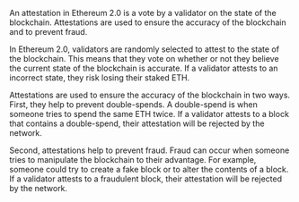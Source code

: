 An attestation in Ethereum 2.0 is a vote by a validator on the state of the blockchain. Attestations are used to ensure the accuracy of the blockchain and to prevent fraud.

In Ethereum 2.0, validators are randomly selected to attest to the state of the blockchain. This means that they vote on whether or not they believe the current state of the blockchain is accurate. If a validator attests to an incorrect state, they risk losing their staked ETH.

Attestations are used to ensure the accuracy of the blockchain in two ways. First, they help to prevent double-spends. A double-spend is when someone tries to spend the same ETH twice. If a validator attests to a block that contains a double-spend, their attestation will be rejected by the network.

Second, attestations help to prevent fraud. Fraud can occur when someone tries to manipulate the blockchain to their advantage. For example, someone could try to create a fake block or to alter the contents of a block. If a validator attests to a fraudulent block, their attestation will be rejected by the network.
